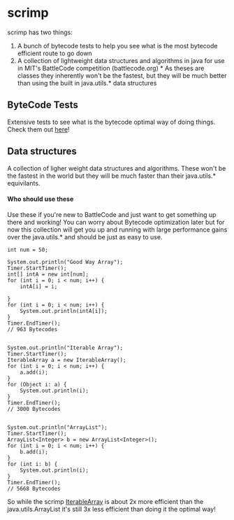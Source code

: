 # scrimp
scrimp has two things:
  1. A bunch of bytecode tests to help you see what is the most bytecode efficient route to go down
  2. A collection of lightweight data structures and algorithms in java for use in MIT's BattleCode competition (battlecode.org)
    * As theses are classes they inherently won't be the fastest, but they will be much better than using the built in java.utils.* data structures

## ByteCode Tests

Extensive tests to see what is the bytecode optimal way of doing things. Check them out [here](docs/bytecode/bytecode.md)!

## Data structures

A collection of ligher weight data structures and algorithms. These won't be the fastest in the world but they will be much faster than their java.utils.* equivilants.

#### Who should use these
Use these if you're new to BattleCode and just want to get something up there and working! You can worry about Bytecode optimization later but for now this collection will get you up and running with large performance gains over the java.utils.* and should be just as easy to use.

```
int num = 50;

System.out.println("Good Way Array");
Timer.StartTimer();
int[] intA = new int[num];
for (int i = 0; i < num; i++) {
    intA[i] = i;

}
for (int i = 0; i < num; i++) {
    System.out.println(intA[i]);
}
Timer.EndTimer();
// 963 Bytecodes


System.out.println("Iterable Array");
Timer.StartTimer();
IterableArray a = new IterableArray();
for (int i = 0; i < num; i++) {
    a.add(i);
}
for (Object i: a) {
    System.out.println(i);
}
Timer.EndTimer();
// 3000 Bytecodes


System.out.println("ArrayList");
Timer.StartTimer();
ArrayList<Integer> b = new ArrayList<Integer>();
for (int i = 0; i < num; i++) {
    b.add(i);
}
for (int i: b) {
    System.out.println(i);
}
Timer.EndTimer();
// 5668 Bytecodes
```

So while the scrimp [IterableArray](arrays/IterableArray.java) is about 2x more efficient than the java.utils.ArrayList it's still 3x less efficient than doing it the optimal way!
